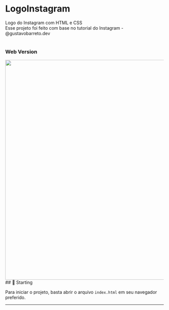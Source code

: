 # LogoInstagram
Logo do Instagram com HTML e CSS</br>
Esse projeto foi feito com base no tutorial do Instagram - @gustavobarreto.dev<br /><br/>
### Web Version
<div align="center">
  <img src="https://user-images.githubusercontent.com/55997404/151856111-21af81b6-9bc7-4f58-bd25-999f8a50b265.PNG" width="700px" />
</div>
## 🚀 Starting

Para iniciar o projeto, basta abrir o arquivo `index.html` em seu navegador preferido.

---
